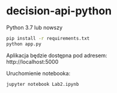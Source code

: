 # decision-api-python

Python 3.7 lub nowszy

```bash
pip install -r requirements.txt
python app.py
```

Aplikacja będzie dostępna pod adresem:  
http://localhost:5000

Uruchomienie notebooka:

```bash
jupyter notebook Lab2.ipynb
```
